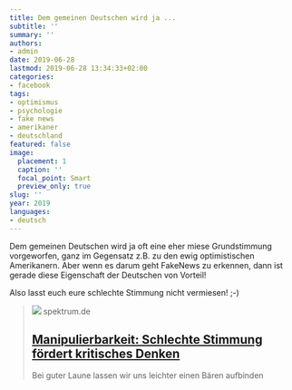 ```yaml
---
title: Dem gemeinen Deutschen wird ja ...
subtitle: ''
summary: ''
authors:
- admin
date: 2019-06-28
lastmod: 2019-06-28 13:34:33+02:00
categories:
- facebook
tags:
- optimismus
- psychologie
- fake news
- amerikaner
- deutschland
featured: false
image:
  placement: 1
  caption: ''
  focal_point: Smart
  preview_only: true
slug: ''
year: 2019
languages:
- deutsch
---
```


Dem gemeinen Deutschen wird ja oft eine eher miese Grundstimmung vorgeworfen, ganz im Gegensatz z.B. zu den ewig optimistischen Amerikanern. Aber wenn es darum geht FakeNews zu erkennen, dann ist gerade diese Eigenschaft der Deutschen von Vorteil! 

Also lasst euch eure schlechte Stimmung nicht vermiesen! ;-)
> [![](https://static.spektrum.de/fm/912/f1920x1080/AdobeStock_308057778_luismolinero.jpeg)](https://www.spektrum.de/news/schlechte-stimmung-foerdert-kritisches-denken/1637748)
> spektrum.de
> ## [Manipulierbarkeit: Schlechte Stimmung fördert kritisches Denken](https://www.spektrum.de/news/schlechte-stimmung-foerdert-kritisches-denken/1637748)
>
>Bei guter Laune lassen wir uns leichter einen Bären aufbinden